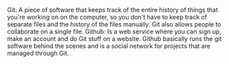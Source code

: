
Git: A piece of software that keeps track of the entire history of things that you're working on on the computer, so you don't have to keep track of separate files and the history of the files manually. Git also allows people to collaborate on a single file.
Github: Is a web service where you can sign up, make an account and do Git stuff on a website. Github basically runs the git software behind the scenes and is a social network for projects that are managed through Git. 
